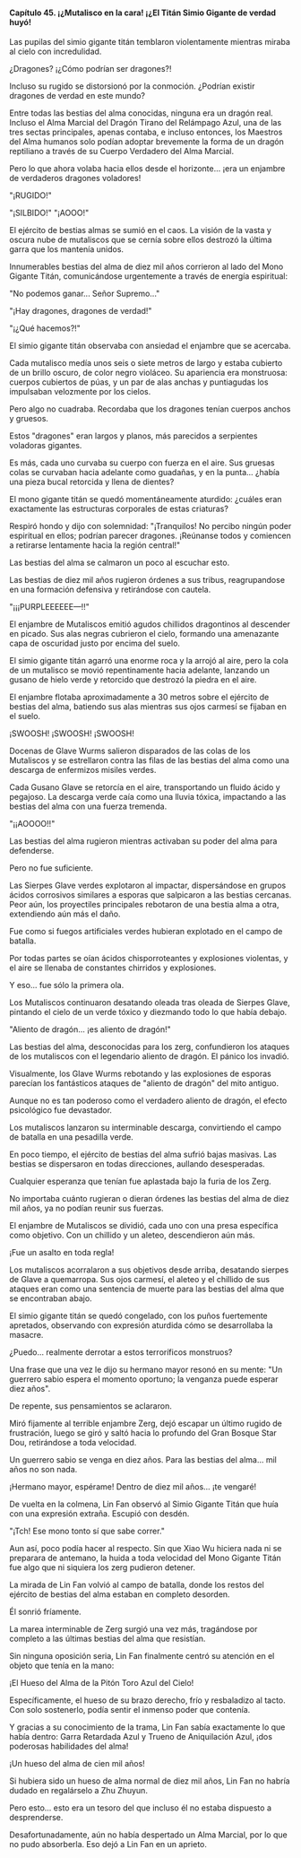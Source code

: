 
#### Capítulo 45. ¡¿Mutalisco en la cara! ¡¿El Titán Simio Gigante de verdad huyó!


Las pupilas del simio gigante titán temblaron violentamente mientras miraba al cielo con incredulidad.

¿Dragones? ¡¿Cómo podrían ser dragones?!

Incluso su rugido se distorsionó por la conmoción. ¿Podrían existir dragones de verdad en este mundo?

Entre todas las bestias del alma conocidas, ninguna era un dragón real. Incluso el Alma Marcial del Dragón Tirano del Relámpago Azul, una de las tres sectas principales, apenas contaba, e incluso entonces, los Maestros del Alma humanos solo podían adoptar brevemente la forma de un dragón reptiliano a través de su Cuerpo Verdadero del Alma Marcial.

Pero lo que ahora volaba hacia ellos desde el horizonte... ¡era un enjambre de verdaderos dragones voladores!

"¡RUGIDO!"

"¡SILBIDO!" "¡AOOO!"

El ejército de bestias almas se sumió en el caos. La visión de la vasta y oscura nube de mutaliscos que se cernía sobre ellos destrozó la última garra que los mantenía unidos.

Innumerables bestias del alma de diez mil años corrieron al lado del Mono Gigante Titán, comunicándose urgentemente a través de energía espiritual:

"No podemos ganar... Señor Supremo..."

"¡Hay dragones, dragones de verdad!"

"¡¿Qué hacemos?!"

El simio gigante titán observaba con ansiedad el enjambre que se acercaba.

Cada mutalisco medía unos seis o siete metros de largo y estaba cubierto de un brillo oscuro, de color negro violáceo. Su apariencia era monstruosa: cuerpos cubiertos de púas, y un par de alas anchas y puntiagudas los impulsaban velozmente por los cielos.

Pero algo no cuadraba. Recordaba que los dragones tenían cuerpos anchos y gruesos.

Estos "dragones" eran largos y planos, más parecidos a serpientes voladoras gigantes.

Es más, cada uno curvaba su cuerpo con fuerza en el aire. Sus gruesas colas se curvaban hacia adelante como guadañas, y en la punta... ¿había una pieza bucal retorcida y llena de dientes?

El mono gigante titán se quedó momentáneamente aturdido: ¿cuáles eran exactamente las estructuras corporales de estas criaturas?

Respiró hondo y dijo con solemnidad: "¡Tranquilos! No percibo ningún poder espiritual en ellos; podrían parecer dragones. ¡Reúnanse todos y comiencen a retirarse lentamente hacia la región central!"

Las bestias del alma se calmaron un poco al escuchar esto.

Las bestias de diez mil años rugieron órdenes a sus tribus, reagrupandose en una formación defensiva y retirándose con cautela.

"¡¡¡PURPLEEEEEE—!!"

El enjambre de Mutaliscos emitió agudos chillidos dragontinos al descender en picado. Sus alas negras cubrieron el cielo, formando una amenazante capa de oscuridad justo por encima del suelo.

El simio gigante titán agarró una enorme roca y la arrojó al aire, pero la cola de un mutalisco se movió repentinamente hacia adelante, lanzando un gusano de hielo verde y retorcido que destrozó la piedra en el aire.

El enjambre flotaba aproximadamente a 30 metros sobre el ejército de bestias del alma, batiendo sus alas mientras sus ojos carmesí se fijaban en el suelo.

¡SWOOSH! ¡SWOOSH! ¡SWOOSH!

Docenas de Glave Wurms salieron disparados de las colas de los Mutaliscos y se estrellaron contra las filas de las bestias del alma como una descarga de enfermizos misiles verdes.

Cada Gusano Glave se retorcía en el aire, transportando un fluido ácido y pegajoso. La descarga verde caía como una lluvia tóxica, impactando a las bestias del alma con una fuerza tremenda.

"¡¡AOOOO!!"

Las bestias del alma rugieron mientras activaban su poder del alma para defenderse.

Pero no fue suficiente.

Las Sierpes Glave verdes explotaron al impactar, dispersándose en grupos ácidos corrosivos similares a esporas que salpicaron a las bestias cercanas. Peor aún, los proyectiles principales rebotaron de una bestia alma a otra, extendiendo aún más el daño.

Fue como si fuegos artificiales verdes hubieran explotado en el campo de batalla.

Por todas partes se oían ácidos chisporroteantes y explosiones violentas, y el aire se llenaba de constantes chirridos y explosiones.

Y eso... fue sólo la primera ola.

Los Mutaliscos continuaron desatando oleada tras oleada de Sierpes Glave, pintando el cielo de un verde tóxico y diezmando todo lo que había debajo.

"Aliento de dragón... ¡es aliento de dragón!"

Las bestias del alma, desconocidas para los zerg, confundieron los ataques de los mutaliscos con el legendario aliento de dragón. El pánico los invadió.

Visualmente, los Glave Wurms rebotando y las explosiones de esporas parecían los fantásticos ataques de "aliento de dragón" del mito antiguo.

Aunque no es tan poderoso como el verdadero aliento de dragón, el efecto psicológico fue devastador.

Los mutaliscos lanzaron su interminable descarga, convirtiendo el campo de batalla en una pesadilla verde.

En poco tiempo, el ejército de bestias del alma sufrió bajas masivas. Las bestias se dispersaron en todas direcciones, aullando desesperadas.

Cualquier esperanza que tenían fue aplastada bajo la furia de los Zerg.

No importaba cuánto rugieran o dieran órdenes las bestias del alma de diez mil años, ya no podían reunir sus fuerzas.

El enjambre de Mutaliscos se dividió, cada uno con una presa específica como objetivo. Con un chillido y un aleteo, descendieron aún más.

¡Fue un asalto en toda regla!

Los mutaliscos acorralaron a sus objetivos desde arriba, desatando sierpes de Glave a quemarropa. Sus ojos carmesí, el aleteo y el chillido de sus ataques eran como una sentencia de muerte para las bestias del alma que se encontraban abajo.

El simio gigante titán se quedó congelado, con los puños fuertemente apretados, observando con expresión aturdida cómo se desarrollaba la masacre.

¿Puedo... realmente derrotar a estos terroríficos monstruos?

Una frase que una vez le dijo su hermano mayor resonó en su mente: "Un guerrero sabio espera el momento oportuno; la venganza puede esperar diez años".

De repente, sus pensamientos se aclararon.

Miró fijamente al terrible enjambre Zerg, dejó escapar un último rugido de frustración, luego se giró y saltó hacia lo profundo del Gran Bosque Star Dou, retirándose a toda velocidad.

Un guerrero sabio se venga en diez años. Para las bestias del alma... mil años no son nada.

¡Hermano mayor, espérame! Dentro de diez mil años... ¡te vengaré!

De vuelta en la colmena, Lin Fan observó al Simio Gigante Titán que huía con una expresión extraña. Escupió con desdén.

"¡Tch! Ese mono tonto sí que sabe correr."

Aun así, poco podía hacer al respecto. Sin que Xiao Wu hiciera nada ni se preparara de antemano, la huida a toda velocidad del Mono Gigante Titán fue algo que ni siquiera los zerg pudieron detener.

La mirada de Lin Fan volvió al campo de batalla, donde los restos del ejército de bestias del alma estaban en completo desorden.

Él sonrió fríamente.

La marea interminable de Zerg surgió una vez más, tragándose por completo a las últimas bestias del alma que resistían.

Sin ninguna oposición seria, Lin Fan finalmente centró su atención en el objeto que tenía en la mano:

¡El Hueso del Alma de la Pitón Toro Azul del Cielo!

Específicamente, el hueso de su brazo derecho, frío y resbaladizo al tacto. Con solo sostenerlo, podía sentir el inmenso poder que contenía.

Y gracias a su conocimiento de la trama, Lin Fan sabía exactamente lo que había dentro: Garra Retardada Azul y Trueno de Aniquilación Azul, ¡dos poderosas habilidades del alma!

¡Un hueso del alma de cien mil años!

Si hubiera sido un hueso de alma normal de diez mil años, Lin Fan no habría dudado en regalárselo a Zhu Zhuyun.

Pero esto... esto era un tesoro del que incluso él no estaba dispuesto a desprenderse.

Desafortunadamente, aún no había despertado un Alma Marcial, por lo que no pudo absorberla. Eso dejó a Lin Fan en un aprieto.